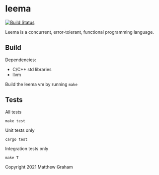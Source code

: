 leema
======

[![Build Status](https://api.travis-ci.org/mdg/leema.png?branch=master)](https://travis-ci.org/mdg/leema)

Leema is a concurrent, error-tolerant, functional programming language.

## Build

Dependencies:
* C/C++ std libraries
* llvm

Build the leema vm by running `make`

## Tests

All tests
```
make test
```

Unit tests only
```
cargo test
```

Integration tests only
```
make T
```

Copyright 2021 Matthew Graham
